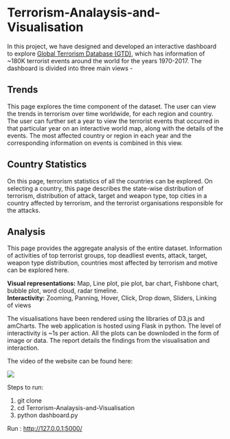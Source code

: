 # Terrorism-Analaysis-and-Visualisation

In this project, we have designed and developed an interactive dashboard to explore [Global Terrorism Database (GTD)](https://start.umd.edu/gtd/), which has information of ~180K terrorist events around the world for the years 1970-2017. The dashboard is divided into three main views -   
## Trends
This page explores the time component of the dataset. The user can view the trends in terrorism over time worldwide, for each region and country. The user can further set a year to view the terrorist events that occurred in that particular year on an interactive world map, along with the details of the events. The most affected country or region in each year and the corresponding information on events is combined in this view.
## Country Statistics
On this page, terrorism statistics of all the countries can be explored. On selecting a country, this page describes the state-wise distribution of terrorism, distribution of attack, target and weapon type, top cities in a country affected by terrorism, and the terrorist organisations responsible for the attacks.
## Analysis
This page provides the aggregate analysis of the entire dataset. Information of activities of top terrorist groups, top deadliest events, attack, target, weapon type distribution, countries most affected by terrorism and motive can be explored here.

**Visual representations:** Map, Line plot, pie plot, bar chart, Fishbone chart, bubble plot, word cloud, radar timeline.  
**Interactivity:** Zooming, Panning, Hover, Click, Drop down, Sliders, Linking of views

The visualisations have been rendered using the libraries of D3.js and amCharts. The web application is hosted using Flask in python. The level of interactivity is ~1s per action. All the plots can be downloded in the form of image or data. The report details the findings from the visualisation and interaction. 

The video of the website can be found here:

[![](https://img.youtube.com/vi/uTu3GNRqMJE/maxresdefault.jpg)](https://youtu.be/uTu3GNRqMJE)

Steps to run:
  1. git clone 
  2. cd Terrorism-Analaysis-and-Visualisation
  3. python dashboard.py

Run : http://127.0.0.1:5000/
